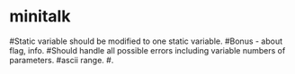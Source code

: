 # minitalk

#Static variable should be modified to one static variable.
#Bonus - about flag, info.
#Should handle all possible errors including variable numbers of parameters.
#ascii range.
#.

